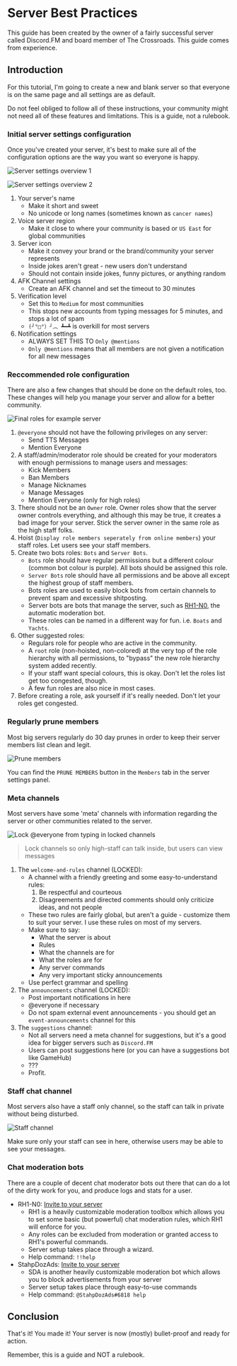 # Server Best Practices
This guide has been created by the owner of a fairly successful server called Discord.FM and board member of The Crossroads.
This guide comes from experience.

## Introduction
For this tutorial, I'm going to create a new and blank server so that everyone is on the same page and all settings are as default.

Do not feel obliged to follow all of these instructions, your community might not need all of these features and limitations.
This is a guide, not a rulebook.

### Initial server settings configuration
Once you've created your server, it's best to make sure all of the configuration options are the way you want so everyone is happy.

![Server settings overview 1](http://i.imgur.com/pMU9VwH.png)

![Server settings overview 2](http://i.imgur.com/JXfbVda.png)

1. Your server's name
    - Make it short and sweet
    - No unicode or long names (sometimes known as `cancer names`)
2. Voice server region
    - Make it close to where your community is based or `US East` for global communities
3. Server icon
    - Make it convey your brand or the brand/community your server represents
    - Inside jokes aren't great - new users don't understand
    - Should not contain inside jokes, funny pictures, or anything random
4. AFK Channel settings
    - Create an AFK channel and set the timeout to 30 minutes
5. Verification level
    - Set this to `Medium` for most communities
    - This stops new accounts from typing messages for 5 minutes, and stops a lot of spam
    - `(╯°□°）╯︵ ┻━┻` is overkill for most servers
6. Notification settings
    - ALWAYS SET THIS TO `Only @mentions`
    - `Only @mentions` means that all members are not given a notification for all new messages

### Reccommended role configuration
There are also a few changes that should be done on the default roles, too. These changes will help you manage your server and allow for a better community.

![Final roles for example server](http://i.imgur.com/WiWBN0y.png)

1. `@everyone` should not have the following privileges on any server:
    - Send TTS Messages
    - Mention Everyone
2. A staff/admin/moderator role should be created for your moderators with enough permissions to manage users and messages:
    - Kick Members
    - Ban Members
    - Manage Nicknames
    - Manage Messages
    - Mention Everyone (only for high roles)
3. There should not be an `Owner` role. Owner roles show that the server owner controls everything, and although this may be true, it creates a bad image for your server. Stick the server owner in the same role as the high staff folks.
4. Hoist (`Display role members seperately from online members`) your staff roles. Let users see your staff members.
5. Create two bots roles: `Bots` and `Server Bots`.
    - `Bots` role should have regular permissions but a different colour (common bot colour is purple). All bots should be assigned this role.
    - `Server Bots` role should have all permissions and be above all except the highest group of staff members.
    - Bots roles are used to easily block bots from certain channels to prevent spam and excessive shitposting.
    - Server bots are bots that manage the server, such as [RH1-N0](https://discordapp.com/oauth2/authorize?client_id=170242612425392128&scope=bot&permissions=-1 "RH1-N0 invite link"), the automatic moderation bot.
    - These roles can be named in a different way for fun. i.e. `Boats` and `Yachts`.
6. Other suggested roles:
    - Regulars role for people who are active in the community.
    - A `root` role (non-hoisted, non-colored) at the very top of the role hierarchy with all permissions, to "bypass" the new role hierarchy system added recently.
    - If your staff want special colours, this is okay. Don't let the roles list get too congested, though.
    - A few fun roles are also nice in most cases.
7. Before creating a role, ask yourself if it's really needed. Don't let your roles get congested.

### Regularly prune members
Most big servers regularly do 30 day prunes in order to keep their server members list clean and legit.

![Prune members](http://i.imgur.com/7IhMYNG.png)

You can find the `PRUNE MEMBERS` button in the `Members` tab in the server settings panel.

### Meta channels
Most servers have some 'meta' channels with information regarding the server or other communities related to the server.

![Lock @everyone from typing in locked channels](http://i.imgur.com/jRH5J6I.png)
> Lock channels so only high-staff can talk inside, but users can view messages

1. The `welcome-and-rules` channel (LOCKED):
    - A channel with a friendly greeting and some easy-to-understand rules:
         1. Be respectful and courteous
         2. Disagreements and directed comments should only criticize ideas, and not people
    - These two rules are fairly global, but aren't a guide - customize them to suit your server. I use these rules on most of my servers.
    - Make sure to say:
         - What the server is about
         - Rules
         - What the channels are for
         - What the roles are for
         - Any server commands
         - Any very important sticky announcements
    - Use perfect grammar and spelling
2. The `announcements` channel (LOCKED):
    - Post important notifications in here
    - @everyone if necessary
    - Do not spam external event announcements - you should get an `event-announcements` channel for this
3. The `suggestions` channel:
    - Not all servers need a meta channel for suggestions, but it's a good idea for bigger servers such as `Discord.FM`
    - Users can post suggestions here (or you can have a suggestions bot like GameHub)
    - ???
    - Profit.

### Staff chat channel
Most servers also have a staff only channel, so the staff can talk in private without being disturbed.

![Staff channel](http://i.imgur.com/W4pzQbD.png)

Make sure only your staff can see in here, otherwise users may be able to see your messages.

### Chat moderation bots
There are a couple of decent chat moderator bots out there that can do a lot of the dirty work for you, and produce logs and stats for a user.

- RH1-N0: [Invite to your server](https://discordapp.com/oauth2/authorize?client_id=170242612425392128&scope=bot&permissions=-1)
    - RH1 is a heavily customizable moderation toolbox which allows you to set some basic (but powerful) chat moderation rules, which RH1 will enforce for you.
    - Any roles can be excluded from moderation or granted access to RH1's powerful commands.
    - Server setup takes place through a wizard.
    - Help command: `!!help`
- StahpDozAds: [Invite to your server](http://oauth.sda.khionu.net)
    - SDA is another heavily customizable moderation bot which allows you to block advertisements from your server
    - Server setup takes place through easy-to-use commands
    - Help command: `@StahpDozAds#6818 help`

## Conclusion
That's it! You made it! Your server is now (mostly) bullet-proof and ready for action.

Remember, this is a guide and NOT a rulebook.
